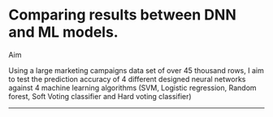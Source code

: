 # Comparing results between DNN and ML models.

Aim

Using a large marketing campaigns data set of over 45 thousand rows, I aim to test the prediction accuracy of 4 different designed neural networks against 4 machine learning algorithms (SVM, Logistic regression, Random forest, Soft Voting classifier and Hard voting classifier)

---
